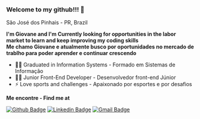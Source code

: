 ### Welcome to my github!!! 👋
São José dos Pinhais - PR, Brazil
<br>

**I'm Giovane and I'm Currently looking for opportunities in the labor market to learn and keep improving my coding skills** <br>
**Me chamo Giovane e atualmente busco por oportunidades no mercado de trablho para poder aprender e continuar crescendo** <br>


- 👨‍🎓 Graduated in Information Systems - Formado em Sistemas de Informação
- 👨‍💻 Junior Front-End Developer - Desenvolvedor front-end Júnior
- ⚡ Love sports and challenges - Apaixonado por esportes e por desafios


**Me encontre - Find me at**
<br>

[![Github Badge](https://img.shields.io/badge/-Github-000?style=for-the-badge&logo=Github&logoColor=white&link=https://github.com/GiovanePolese)](https://github.com/GiovanePolese)
[![Linkedin Badge](https://img.shields.io/badge/-LinkedIn-blue?style=for-the-badge&logo=Linkedin&logoColor=white&link=https://www.linkedin.com/in/giovane-polese/)](https://www.linkedin.com/in/giovane-polese/)
[![Gmail Badge](https://img.shields.io/badge/-Gmail-c14438?style=for-the-badge&logo=Gmail&logoColor=white&link=mailto:giovanemoraispolese@gmail.com)](mailto:giovanemoraispolese@gmail.com)
